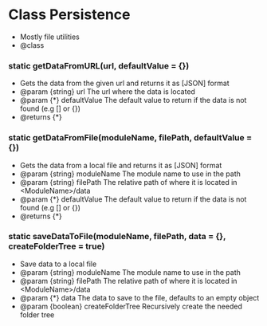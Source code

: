# Class Persistence

*  Mostly file utilities
* @class
 

### static getDataFromURL(url, defaultValue = {})

*  Gets the data from the given url and returns it as [JSON] format
* @param {string} url The url where the data is located
* @param {*} defaultValue The default value to return if the data is not found (e.g [] or {})
* @returns {*} 
     
    
### static getDataFromFile(moduleName, filePath, defaultValue = {})

*  Gets the data from a local file and returns it as [JSON] format
* @param {string} moduleName The module name to use in the path
* @param {string} filePath The relative path of where it is located in \<ModuleName\>/data
* @param {*} defaultValue The default value to return if the data is not found (e.g [] or {})
* @returns {*} 
     
    
### static saveDataToFile(moduleName, filePath, data = {}, createFolderTree = true)

*  Save data to a local file
* @param {string} moduleName The module name to use in the path
* @param {string} filePath The relative path of where it is located in \<ModuleName\>/data
* @param {*} data The data to save to the file, defaults to an empty object
* @param {boolean} createFolderTree Recursively create the needed folder tree
     
    
